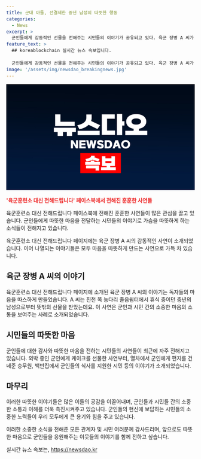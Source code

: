 ```yaml
---
title: 군대 아들, 선결제한 중년 남성의 따뜻한 행동
categories:
  - News
excerpt: >
  군인들에게 감동적인 선물을 전해주는 시민들의 이야기가 공유되고 있다. 육군 장병 A 씨가 진천 졸음쉼터에서 만난 중년 남성이 자신들에게 커피를 선물하고 자신의 아들이 군에 있는 마음을 전하며 따뜻한 마음을 전한 사연이 육군훈련소 대신 전해드립니다 페이스북 페이지에 게재되었다. 군인들과 시민들 간의 소중한 상호작용을 담은 사연으로 네티즌들의 큰 관심을 끌고 있다. 육군훈련소에서는 최근 이와 같은 사연이 빈번히 전해지며, 시민과 군인들 간의 소중한 교감이 이어지고 있다.
feature_text: >
  ## koreablockchain 실시간 뉴스 속보입니다.

  군인들에게 감동적인 선물을 전해주는 시민들의 이야기가 공유되고 있다. 육군 장병 A 씨가 진천 졸음쉼터에서 만난 중년 남성이 자신들에게 커피를 선물하고 자신의 아들이 군에 있는 마음을 전하며 따뜻한 마음을 전한 사연이 육군훈련소 대신 전해드립니다 페이스북 페이지에 게재되었다. 군인들과 시민들 간의 소중한 상호작용을 담은 사연으로 네티즌들의 큰 관심을 끌고 있다. 육군훈련소에서는 최근 이와 같은 사연이 빈번히 전해지며, 시민과 군인들 간의 소중한 교감이 이어지고 있다.
image: '/assets/img/newsdao_breakingnews.jpg'
---
```


<p><img src="/assets/img/newsdao_breakingnews.jpg" alt="koreablockchain 속보" /></p>

<p><b><span style="color: #ee2323;">'육군훈련소 대신 전해드립니다' 페이스북에서 전해진 훈훈한 사연들</span></b></p>

<p>육군훈련소 대신 전해드립니다 페이스북에 전해진 훈훈한 사연들이 많은 관심을 끌고 있습니다. 군인들에게 따뜻한 마음을 전달하는 시민들의 이야기로 가슴을 따뜻하게 하는 소식들이 전해지고 있습니다. </p>

<p data-ke-size="size16">육군훈련소 대신 전해드립니다 페이지에는 육군 장병 A 씨의 감동적인 사연이 소개되었습니다. 이어 나열되는 이야기들은 모두 마음을 따뜻하게 만드는 사연으로 가득 차 있습니다.</p>

<h2 data-ke-size="size26">육군 장병 A 씨의 이야기</h2>

<p>육군훈련소 대신 전해드립니다 페이지에 소개된 육군 장병 A 씨의 이야기는 독자들의 마음을 따스하게 만들었습니다. A 씨는 진천 쪽 농다리 졸음쉼터에서 휴식 중이던 중년의 남성으로부터 뜻밖의 선물을 받았는데요. 이 사연은 군인과 시민 간의 소중한 마음의 소통을 보여주는 사례로 소개되었습니다.</p>

<h2 data-ke-size="size26">시민들의 따뜻한 마음</h2>

<p>군인들에 대한 감사와 따뜻한 마음을 전하는 시민들의 사연들이 최근에 자주 전해지고 있습니다. 외박 중인 군인에게 케이크를 선물한 사연부터, 열차에서 군인에게 편지를 건네준 승무원, 백반집에서 군인들의 식사를 지원한 시민 등의 이야기가 소개되었습니다.</p>

<h2 data-ke-size="size26">마무리</h2>

<p>이러한 따뜻한 이야기들은 많은 이들의 공감을 이끌어내며, 군인들과 시민들 간의 소중한 소통과 이해를 더욱 촉진시켜주고 있습니다. 군인들의 헌신에 보답하는 시민들의 소중한 노력들이 우리 모두에게 큰 용기와 힘을 주고 있습니다. </p>

<p>이러한 소중한 소식을 전해준 모든 관계자 및 시민 여러분께 감사드리며, 앞으로도 따뜻한 마음으로 군인들을 응원해주는 이웃들의 이야기를 함께 전하고 싶습니다.</p>
실시간 뉴스 속보는, <a href="https://newsdao.kr" rel="dofollow">https://newsdao.kr</a>


